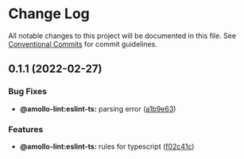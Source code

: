 # Change Log

All notable changes to this project will be documented in this file.
See [Conventional Commits](https://conventionalcommits.org) for commit guidelines.

## 0.1.1 (2022-02-27)


### Bug Fixes

* **@amollo-lint:eslint-ts:** parsing error ([a1b9e63](https://github.com/amollo-ui/amollo-lint/commit/a1b9e63ae2900210ea6cb832446ff5deecf535a6))


### Features

* **@amollo-lint:eslint-ts:** rules for typescript ([f02c41c](https://github.com/amollo-ui/amollo-lint/commit/f02c41c5b55ef079b345f71474527726be05b416))
